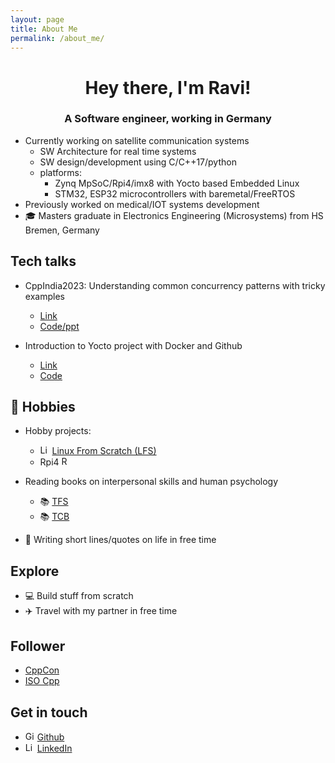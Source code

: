 ```yaml
---
layout: page
title: About Me
permalink: /about_me/
---
```


<h1 align="center">Hey there, I'm Ravi!</h1>
<h3 align="center">A Software engineer, working in Germany</h3>

- Currently working on satellite communication systems 
  - SW Architecture for real time systems
  - SW design/development using C/C++17/python
  - platforms:
    - Zynq MpSoC/Rpi4/imx8 with Yocto based Embedded Linux
    - STM32, ESP32 microcontrollers with baremetal/FreeRTOS 
- Previously worked on medical/IOT systems development
- 🎓 Masters graduate in Electronics Engineering (Microsystems) from HS Bremen, Germany

## Tech talks
- CppIndia2023: Understanding common concurrency patterns with tricky examples
  - [Link](https://www.youtube.com/watch?v=MH-e1Js3sFE&t=2372s&ab_channel=CppIndia)
  - [Code/ppt](https://github.com/ravikiranbvn/repobvn/blob/master/CppIndiaCon2023_talk/Understanding_common_concurrency_patterns_ravi.pdf)

- Introduction to Yocto project with Docker and Github
  - [Link](https://www.youtube.com/watch?v=DPs36IuriBg&list=PLByfncK_WwXzY2wFTyeJjiFtHPmMYORum&index=17&ab_channel=BalemarthyVamsi)
  - [Code](https://github.com/ravikiranbvn/qemu_x86_yocto_workflow)

## 📅 Hobbies
- Hobby projects: 
   - <a href="https://skillicons.dev"><img src="https://skillicons.dev/icons?i=linux" alt="Linux Logo" align="centre" style="margin-center: 15px" height=15></a> [Linux From Scratch (LFS)](https://www.linuxfromscratch.org/)
   - Rpi4 <a href="https://www.raspberrypi.org"><img src="https://www.raspberrypi.org/wp-content/uploads/2012/03/raspberry-pi-logo.png" alt="Raspberry Pi Logo" align="centre" style="margin-center: 15px" height=15></a>
  
- Reading books on interpersonal skills and human psychology
    - 📚 [TFS](https://www.amazon.com/Thinking-Fast-Slow-Daniel-Kahneman/dp/0374533555)
    - 📚 [TCB](https://www.amazon.de/-/en/Mikael-Krogerus/dp/0241982286)
    
- 📝 Writing short lines/quotes on life in free time

## Explore
- 💻 Build stuff from scratch
- ✈️  Travel with my partner in free time

## Follower
- [CppCon](https://cppcon.org/)
- [ISO Cpp](https://isocpp.org/)

## Get in touch
- <a href="https://skillicons.dev"><img src="https://skillicons.dev/icons?i=github" alt="Github Logo" align="centre" style="margin-center: 15px" height=15></a> [Github](https://github.com/ravikiranbvn)
- <a href="https://skillicons.dev"><img src="https://skillicons.dev/icons?i=linkedin" alt="Linkedin Logo" align="centre" style="margin-center: 15px" height=15></a> [LinkedIn](https://www.linkedin.com/in/ravikiranbvn/)